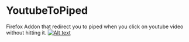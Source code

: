 # YoutubeToPiped
Firefox Addon that redirect you to piped when you click on youtube video without hitting it.
[![Alt text](https://user-images.githubusercontent.com/585534/107280546-7b9b2a00-6a26-11eb-8f9f-f95932f4bfec.png)](https://addons.mozilla.org/en-US/firefox/addon/youtubetopiped/)
